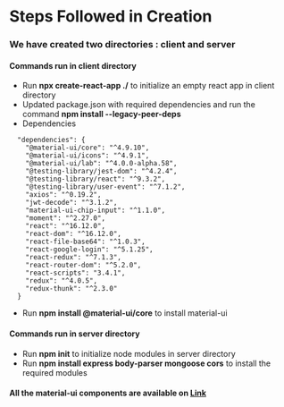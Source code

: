 # Steps Followed in Creation

### We have created two directories : client and server

#### Commands run in client directory
* Run **npx create-react-app ./** to initialize an empty react app in client directory
* Updated package.json with required dependencies and run the command **npm install --legacy-peer-deps**
* Dependencies
```
  "dependencies": {
    "@material-ui/core": "^4.9.10",
    "@material-ui/icons": "^4.9.1",
    "@material-ui/lab": "^4.0.0-alpha.58",
    "@testing-library/jest-dom": "^4.2.4",
    "@testing-library/react": "^9.3.2",
    "@testing-library/user-event": "^7.1.2",
    "axios": "^0.19.2",
    "jwt-decode": "^3.1.2",
    "material-ui-chip-input": "^1.1.0",
    "moment": "^2.27.0",
    "react": "^16.12.0",
    "react-dom": "^16.12.0",
    "react-file-base64": "^1.0.3",
    "react-google-login": "^5.1.25",
    "react-redux": "^7.1.3",
    "react-router-dom": "^5.2.0",
    "react-scripts": "3.4.1",
    "redux": "^4.0.5",
    "redux-thunk": "^2.3.0"
  }
```
* Run **npm install @material-ui/core** to install material-ui

#### Commands run in server directory
* Run **npm init** to initialize node modules in server directory
* Run **npm install express body-parser mongoose cors** to install the required modules

#### All the material-ui components are available on [Link](https://mui.com/material-ui/react-app-bar/)